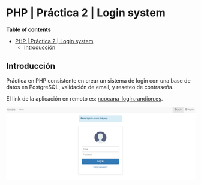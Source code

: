 # PHP | Práctica 2 | Login system

**Table of contents**

- [PHP | Práctica 2 | Login system](#php--práctica-2--login-system)
  - [Introducción](#introducción)

## Introducción

Práctica en PHP consistente en crear un sistema de login con una base de datos en PostgreSQL, validación de email, y reseteo de contraseña.   

El link de la aplicación en remoto es: [ncocana_login.randion.es](http://ncocana_login.randion.es/).

![Index](./docs/index.png)
